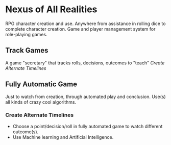# Nexus of All Realities
RPG character creation and use.
Anywhere from assistance in rolling dice to complete character creation.
Game and player management system for role-playing games.

## Track Games
A game "secretary" that tracks rolls, decisions, outcomes to "teach" *Create Alternate Timelines*

## Fully Automatic Game
Just to watch from creation, through automated play and conclusion.
Use(s) all kinds of crazy cool algorithms.

### Create Alternate Timelines
- Choose a point/decision/roll in fully automated game to watch different outcome(s). 
- Use Machine learning and Artificial Intelligence. 
